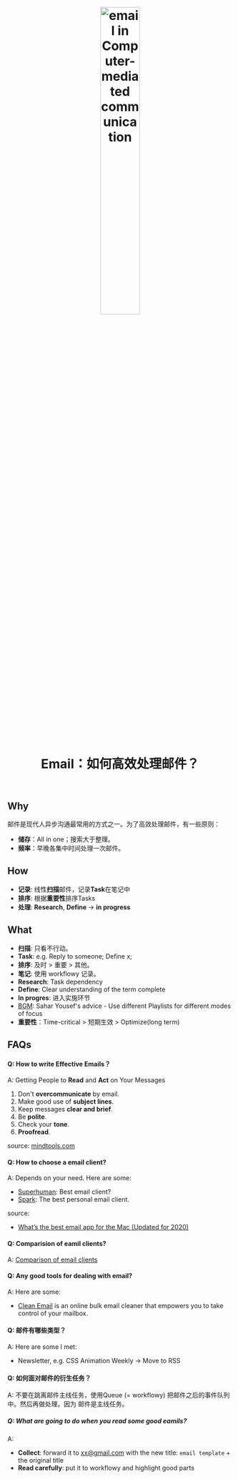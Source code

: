 <h1 align="center">
<br>
	<a href="https://www.wikiwand.com/en/Email">
  <img src="https://i.imgur.com/UERjtLu.png" alt="email in Computer-mediated communication" width=42%">
  </a>
  <br><br>
Email：如何高效处理邮件？ 
  <br><br>
</h1>



## Why

邮件是现代人异步沟通最常用的方式之一。为了高效处理邮件，有一些原则：

* **储存**：All in one；搜索大于整理。
* **频率**：早晚各集中时间处理一次邮件。


## How 

* **记录**: 线性**扫描**邮件，记录**Task**在笔记中 
* **排序**: 根据**重要性**排序Tasks
* **处理**: **Research**, **Define** → **in progress**	

## What 

* **扫描**: 只看不行动。
* **Task**: e.g. Reply to someone; Define x; 
* **排序**: 及时 > 重要 > 其他。
* **笔记**: 使用 workflowy 记录。
* **Research**: Task dependency 
* **Define**: Clear understanding of the term complete
* **In progres**: 进入实施环节
* [BGM](https://open.spotify.com/playlist/3QqnLHTGfuAGx1In2Ov9if?si=TJ0udtnrTPek3vxAQFcjpw):  Sahar Yousef's advice - Use different Playlists for different modes of focus 
* **重要性**：Time-critical > 短期生效 > Optimize(long term)



## FAQs 

#### Q: How to write Effective Emails？

A: Getting People to **Read** and **Act** on Your Messages

1. Don't **overcommunicate** by email.
1. Make good use of **subject lines**.
1. Keep messages **clear and brief**.
1. Be **polite**.
1. Check your **tone**.
1. **Proofread**.

source: [mindtools.com](https://www.mindtools.com/CommSkll/EmailCommunication.htm)

#### Q: How to choose a email client?

A: Depends on your need. Here are some: 

* [Superhuman](https://superhuman.com/): Best email client?
* [Spark](https://sparkmailapp.com/): The best personal email client.

source: 

* [What’s the best email app for the Mac (Updated for 2020)](https://9to5mac.com/2020/08/02/whats-the-best-email-app-for-mac/)

#### Q: Comparision of eamil clients?

A: [Comparison of email clients](https://www.wikiwand.com/en/Comparison_of_email_clients)

#### Q: Any good tools for dealing with email?

A: Here are some:

* [Clean Email](https://clean.email/features) is an online bulk email cleaner that empowers you to take control of your mailbox.


#### Q: 邮件有哪些类型？

A: Here are some I met:

* Newsletter, e.g. CSS Animation Weekly -> Move to RSS 

#### Q: 如何面对邮件的衍生任务？

A: 不要在跳离邮件主线任务，使用Queue (= workflowy) 把邮件之后的事件队列中。然后再做处理。因为 邮件是主线任务。

##### Q: What are going to do when you read some good eamils?

A: 

* **Collect**: forward it to xx@gmail.com with the new title: `email template` + the original title
* **Read carefully**: put it to workflowy and highlight good parts
